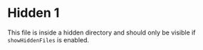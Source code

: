 # Hidden 1

This file is inside a hidden directory and should only be visible if `showHiddenFiles` is enabled.

